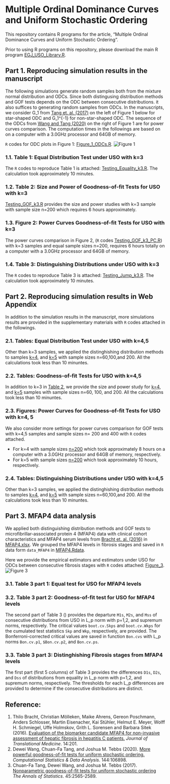 # Multiple Ordinal Dominance Curves and Uniform Stochastic Ordering

This repository contains R programs for the article, “Multiple Ordinal Dominance Curves and Uniform Stochastic Ordering”. 
<!-- This article has been submitted for publication. -->

Prior to using R programs on this repository, please download the main R program [EGJ_USO_Library.R](https://raw.githubusercontent.com/cftang9/MSUSO/master/EGJ_USO_Library.r). 

## Part 1. Reproducing simulation results in the manuscript

The following simulations generate random samples both from the mixture normal distribution and ODCs. Since both distingusing distribution methods and GOF tests depends on the ODC between consecutive distributions. it also suffices to generating random samples from ODCs. In the manuscripts, we consider G_1 from [Tang et. al. (2017)](../master/README.md#reference) on the left of Figure 1 below for star-shaped ODC and G_1^{-1} for non-star-shaped ODC.
The sequence of the ODCs from [Wang and Tang (2020)](../master/README.md#reference) on the right of Figure 1 are for power curves comparison.
The computation times in the followings are based on on a computer with a 3.0GHz processor and 64GB of memory. 

```R``` codes for ODC plots in Figure 1: [Figure_1_ODCs.R](https://github.com/cftang9/MSUSO/blob/master/Figure_1_ODCs_Plot.r).
![Figure 1](../master/Figure_1_ODC_Plot.png)

### 1.1. Table 1: Equal Distribution Test under USO with k=3

The ```R``` codes to reproduce Table 1 is attached: [Testing_Equality_k3.R](https://github.com/cftang9/MSUSO/blob/master/Testing_Equality_k3.R). The calculation took approximately 10 minutes. 

<!--1.1 Table 1 in Section 3 of the manuscript 
To reproduce Table 1, which involves four classic copulas: Clayton, Frank, Gumbel, and Gaussian, please run this R program:
[Clayton_Frank_Gumbel_and_Gaussian_n=100.R](https://raw.githubusercontent.com/cftang9/PQD/master/Restricted_t_FGM_and_CA_n%3D100.R).
But be aware of that, because the number of replications is 10,000, this program might take a long time to finish. As stated in our manuscript, our calculation of Table 1 took approximately 73 minutes on a computer with a 3.1GHz processor and 16GB of memory. 
-->

### 1.2. Table 2: Size and Power of Goodness-of-fit Tests for USO with k=3
[Testing_GOF_k3.R](https://github.com/cftang9/MSUSO/blob/master/Testing_GOF_k3.R) provides the size and power studies with k=3 sample with sample size n=200 which requires 6 hours approximately. 

### 1.3. Figure 2: Power Curves Goodness-of-fit Tests for USO with k=3
The power curves comparison in Figure 2, (```R``` codes [Testing_GOF_k3_PC.R](https://github.com/cftang9/MSUSO/blob/master/Testing_GOF_k3_PC.R))
with k=3 samples and equal sample sizes n=200, requires 6 hours totally on a computer with a 3.0GHz processor and 64GB of memory. 

### 1.4. Table 3: Distinguishing Distributions under USO with k=3

The ```R``` codes to reproduce Table 3 is attached: [Testing_Jump_k3.R](https://github.com/cftang9/MSUSO/blob/master/Testing_Jump_k3.R). The calculation took approximately 10 minutes. 


## Part 2. Reproducing simulation results in Web Appendix
In addition to the simulation results in the manuscript, more simulations results are provided in the supplementary materials with ```R``` codes attached in the followings. 

### 2.1. Tables: Equal Distribution Test under USO with k=4,5
Other than k=3 samples, we applied the distinghishing distribution methods to samples
[k=4](https://github.com/cftang9/MSUSO/blob/master/Testing_Equality_k4.R),
and [k=5](https://github.com/cftang9/MSUSO/blob/master/Testing_Equality_k5.R)
with sample sizes n=60,100,and 200. All the calculations took less than 10 minuntes. 

### 2.2. Tables: Goodness-of-fit Tests for USO with k=4,5
In addition to k=3 in [Table 2](../master/README.md#22-table-2-size-and-power-of-goodness-of-fit-tests-for-uso-with-k3), 
we provide the size and power study for 
[k=4](https://github.com/cftang9/MSUSO/blob/master/Testing_GOF_k4.R),
and [k=5](https://github.com/cftang9/MSUSO/blob/master/Testing_GOF_k5.R)
samples with sample sizes n=60, 100, and 200. All the calculations took less than 10 minuntes. 

### 2.3. Figures: Power Curves for Goodness-of-fit Tests for USO with k=4, 5
We also consider more settings for power curves comparison for GOF tests with k=4,5 samples and sample sizes n= 200 and 400 with ```R``` codes attached.
* For k=4 with sample sizes [n=200](https://github.com/cftang9/MSUSO/blob/master/Testing_GOF_k4_PC.R) which took approximately 8 hours on a computer with a 3.0GHz processor and 64GB of memory, respectively. 
* For k=5 with sample sizes [n=200](https://github.com/cftang9/MSUSO/blob/master/Testing_GOF_k5_PC.R) which took approximately 10 hours, respectively. 

### 2.4. Tables: Distinguishing Distributions under USO with k=4,5
Other than k=3 samples, we applied the distinghishing distribution methods to samples
[k=4](https://github.com/cftang9/MSUSO/blob/master/Testing_Jump_k4.R),
and [k=5](https://github.com/cftang9/MSUSO/blob/master/Testing_Jump_k5.R)
with sample sizes n=60,100,and 200. All the calculations took less than 10 minuntes. 


## Part 3. MFAP4 data analysis
We applied both distinguishing distribution methods and GOF tests to microfibrillar-associated protein 4 (MFAP4) data with clinical cohort characteristics and MFAP4 serum levels from [Bracht et. al. (2016)](../master/README.md#reference) in [MFAP4.xlsx](https://static-content.springer.com/esm/art%3A10.1186%2Fs12967-016-0952-3/MediaObjects/12967_2016_952_MOESM1_ESM.xlsx). We grouped the MFAP4 levels in fibrosis stages and saved in ```R``` data form ```data_MFAP4``` in [MFAP4.Rdata](../master/MFAP4.Rdata). 

Here we provide the empirical estimators and estimators under USO for ODCs between consecutive fibrosis stages with 
```R``` codes attached: [Figure_3](../master/Figure_3_MFAP4.R).
![Figure 3](../master/Figure_3_MFAP4.png)

### 3.1. Table 3 part 1: Equal test for USO for MFAP4 levels

### 3.2. Table 3 part 2: Goodness-of-fit test for USO for MFAP4 levels

The second part of Table 3 () provides the departure ```M1s```, ```M2s```, and ```Mss``` of consecutive distributions from USO in L_p norm with p=1,2, and supremum norms, respectively. The critical values ```boot.cv.Skps``` and ```boot.cv.Wkps``` for the cumulated test statistics ```Skp``` and ```Wkp```, respectively, are provided. The Bonferroni-corrected critical values are saved in function ```Bon.cvs``` with L_p norms ```Bon.cv.p1```, ```$Bon.cv.p2```, and ```Bon.cv.ps```. 

### 3.3. Table 3 part 3: Distinghishing Fibrosis stages from MFAP4 levels
The first part (first 5 columns) of Table 3 provides the differences ```D1s```, ```D2s```, and ```Dss``` of distributions from equality in L_p norm with p=1,2, and supremum norms, respectively. The thresholds for each L_p differences are provided to determine if the consecutive distributions are distinct. 

## Reference: 
1. Thilo Bracht, Christian Mölleken, Maike Ahrens, Gereon Poschmann, Anders Schlosser, Martin Eisenacher, Kai Stühler, Helmut E. Meyer, Wolff H. Schmiegel, Uffe Holmskov, Grith L. Sorensen and Barbara Sitek (2016). [Evaluation of the biomarker candidate MFAP4 for non-invasive assessment of hepatic fibrosis in hepatitis C patients.](https://translational-medicine.biomedcentral.com/articles/10.1186/s12967-016-0952-3) *Journal of Translational Medicine*. 14:201.
2. Dewei Wang, Chuan-Fa Tang, and Joshua M. Tebbs (2020). [More powerful goodness-of-fit tests for uniform stochastic ordering.](http://www.sciencedirect.com/science/article/pii/S0167947319302531) *Computational Statistics & Data Analysis*. 144:106898.
3. Chuan-Fa Tang, Dewei Wang, and Joshua M. Tebbs (2017). [Nonparametric goodness-of-fit tests for uniform stochastic ordering](https://projecteuclid.org/euclid.aos/1513328583) *The Annals of Statistics*. 45:2565-2589.


